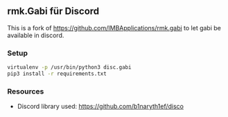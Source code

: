 ## rmk.Gabi für Discord

This is a fork of https://github.com/IMBApplications/rmk.gabi to let gabi be available in discord.

### Setup
```bash
virtualenv -p /usr/bin/python3 disc.gabi
pip3 install -r requirements.txt
```

### Resources
* Discord library used: https://github.com/b1naryth1ef/disco
